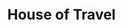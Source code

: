 ---
title: "House of Travel"
url: /christchurch/house-of-travel-prestons-park-drive/
shop: Reisebüro
---